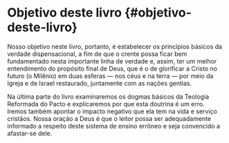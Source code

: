 # Objetivo deste livro {#objetivo-deste-livro}

Nosso objetivo neste livro, portanto, é estabelecer os princípios básicos da verdade dispensacional, a fim de que o crente possa ficar bem fundamentado nesta importante linha de verdade e, assim, ter um melhor entendimento do propósito final de Deus, que é o de glorificar a Cristo no futuro (o Milênio) em duas esferas — nos céus e na terra — por meio da Igreja e de Israel restaurado, juntamente com as nações gentias.

Na última parte do livro examinaremos os dogmas básicos da Teologia Reformada do Pacto e explicaremos por que esta doutrina é um erro. Iremos também apontar o impacto negativo que ela tem na vida e serviço cristãos. Nossa oração a Deus é que o leitor possa ser adequadamente informado a respeito deste sistema de ensino errôneo e seja convencido a afastar-se dele.